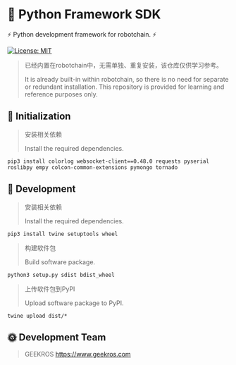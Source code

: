 # 🤖 Python Framework SDK

⚡ Python development framework for robotchain. ⚡

[![License: MIT](https://img.shields.io/badge/License-MIT-yellow.svg)](https://opensource.org/licenses/MIT)

> 已经内置在robotchain中，无需单独、重复安装，该仓库仅供学习参考。
> 
> It is already built-in within robotchain, so there is no need for separate or redundant installation. This repository is provided for learning and reference purposes only.

## 📖 Initialization

> 安装相关依赖
> 
> Install the required dependencies.

```shell
pip3 install colorlog websocket-client==0.48.0 requests pyserial roslibpy empy colcon-common-extensions pymongo tornado
```

## 📖 Development

> 安装相关依赖
>
> Install the required dependencies.

```shell
pip3 install twine setuptools wheel
```

> 构建软件包
>
> Build software package.

```shell
python3 setup.py sdist bdist_wheel
```

> 上传软件包到PyPI
>
> Upload software package to PyPI.

```shell
twine upload dist/*
```

## 🌞 Development Team

> GEEKROS
> https://www.geekros.com